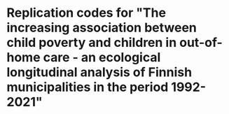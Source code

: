 # Replication codes for "The increasing association between child poverty and children in out-of-home care - an ecological longitudinal analysis of Finnish municipalities in the period 1992-2021"
